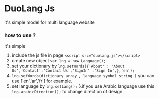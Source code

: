 # DuoLang Js
it's simple model for multi language website
### how to use ?
it's simple
1. include the js file in page `<script src="duolang.js"></script>` 
2. create new object `var lng = new Language();`
3. set your dictionary by `lng.setWords({'About' : 'About Us','Contact':'Contact Us','SignIn' :'Sign In',},'en');`
4. `lng.setWords(dictionary array , language symbol string )` you can use ['en','ar','fr'] for example.
5. set language by `lng.setLang();`
6.if you use Arabic language use this `lng.arabicDirection();`  to change direction of design.     
